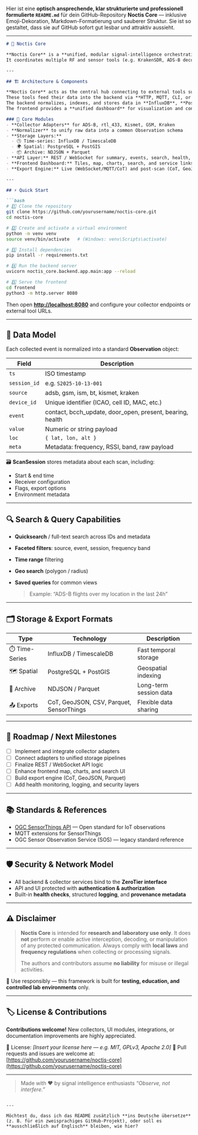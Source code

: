 Hier ist eine **optisch ansprechende, klar strukturierte und professionell formulierte `README.md`** für dein GitHub-Repository **Noctis Core** — inklusive Emoji-Dekoration, Markdown-Formatierung und sauberer Struktur.
Sie ist so gestaltet, dass sie auf GitHub sofort gut lesbar und attraktiv aussieht.

---

````markdown
# 🌌 Noctis Core

**Noctis Core** is a **unified, modular signal-intelligence orchestration framework**.  
It coordinates multiple RF and sensor tools (e.g. KrakenSDR, ADS-B decoders, rtl_433, Kismet, GR-GSM), ingests their outputs into a common schema, stores them across time-series and spatial databases, and presents them through a rich web dashboard with maps, charts, search, and export capabilities.

---

## 🏗️ Architecture & Components

**Noctis Core** acts as the central hub connecting to external tools such as **KrakenSDR**, **tar1090**, **Kismet**, **rtl_433**, and **GR-GSM**.  
These tools feed their data into the backend via **HTTP, MQTT, CLI, or REST**.  
The backend normalizes, indexes, and stores data in **InfluxDB**, **PostgreSQL/PostGIS**, and **NDJSON/Parquet** archives.  
The frontend provides a **unified dashboard** for visualization and control.

### 🔧 Core Modules
- **Collector Adapters** for ADS-B, rtl_433, Kismet, GSM, Kraken  
- **Normalizer** to unify raw data into a common Observation schema  
- **Storage Layers:**
  - 🕒 Time-series: InfluxDB / TimescaleDB  
  - 🌍 Spatial: PostgreSQL + PostGIS  
  - 📦 Archive: NDJSON + Parquet  
- **API Layer:** REST / WebSocket for summary, events, search, health, and scan control  
- **Frontend Dashboard:** Tiles, map, charts, search, and service links  
- **Export Engine:** Live (WebSocket/MQTT/CoT) and post-scan (CoT, GeoJSON, CSV, Parquet, SensorThings)

---

## ⚡ Quick Start

```bash
# 1️⃣ Clone the repository
git clone https://github.com/yourusername/noctis-core.git
cd noctis-core

# 2️⃣ Create and activate a virtual environment
python -m venv venv
source venv/bin/activate   # (Windows: venv\Scripts\activate)

# 3️⃣ Install dependencies
pip install -r requirements.txt

# 4️⃣ Run the backend server
uvicorn noctis_core.backend.app.main:app --reload

# 5️⃣ Serve the frontend
cd frontend
python3 -m http.server 8080
````

Then open **[http://localhost:8080](http://localhost:8080)** and configure your collector endpoints or external tool URLs.

---

## 🧠 Data Model

Each collected event is normalized into a standard **Observation** object:

| Field        | Description                                               |
| ------------ | --------------------------------------------------------- |
| `ts`         | ISO timestamp                                             |
| `session_id` | e.g. `S2025-10-13-001`                                    |
| `source`     | adsb, gsm, ism, bt, kismet, kraken                        |
| `device_id`  | Unique identifier (ICAO, cell ID, MAC, etc.)              |
| `event`      | contact, bcch_update, door_open, present, bearing, health |
| `value`      | Numeric or string payload                                 |
| `loc`        | `{ lat, lon, alt }`                                       |
| `meta`       | Metadata: frequency, RSSI, band, raw payload              |

🗃️ **ScanSession** stores metadata about each scan, including:

* Start & end time
* Receiver configuration
* Flags, export options
* Environment metadata

---

## 🔍 Search & Query Capabilities

* **Quicksearch** / full-text search across IDs and metadata
* **Faceted filters**: source, event, session, frequency band
* **Time range** filtering
* **Geo search** (polygon / radius)
* **Saved queries** for common views

  > Example: “ADS-B flights over my location in the last 24h”

---

## 🗂️ Storage & Export Formats

| Type           | Technology                               | Description            |
| -------------- | ---------------------------------------- | ---------------------- |
| ⏱️ Time-Series | InfluxDB / TimescaleDB                   | Fast temporal storage  |
| 🗺️ Spatial    | PostgreSQL + PostGIS                     | Geospatial indexing    |
| 💾 Archive     | NDJSON / Parquet                         | Long-term session data |
| 📤 Exports     | CoT, GeoJSON, CSV, Parquet, SensorThings | Flexible data sharing  |

---

## 🚀 Roadmap / Next Milestones

* [ ] Implement and integrate collector adapters
* [ ] Connect adapters to unified storage pipelines
* [ ] Finalize REST / WebSocket API logic
* [ ] Enhance frontend map, charts, and search UI
* [ ] Build export engine (CoT, GeoJSON, Parquet)
* [ ] Add health monitoring, logging, and security layers

---

## 📚 Standards & References

* [OGC SensorThings API](https://www.ogc.org/standards/sensorthings) — Open standard for IoT observations
* MQTT extensions for SensorThings
* OGC Sensor Observation Service (SOS) — legacy standard reference

---

## 🛡️ Security & Network Model

* All backend & collector services bind to the **ZeroTier interface**
* API and UI protected with **authentication & authorization**
* Built-in **health checks**, structured **logging**, and **provenance metadata**

---

## ⚠️ Disclaimer

> **Noctis Core** is intended for **research and laboratory use only**.
> It does **not** perform or enable active interception, decoding, or manipulation of any protected communication.
> Always comply with **local laws** and **frequency regulations** when collecting or processing signals.
>
> The authors and contributors assume **no liability** for misuse or illegal activities.

🧭 Use responsibly — this framework is built for **testing, education, and controlled lab environments** only.

---

## 🏷️ License & Contributions

**Contributions welcome!**
New collectors, UI modules, integrations, or documentation improvements are highly appreciated.

📄 License: *[Insert your license here — e.g. MIT, GPLv3, Apache 2.0]*
🤝 Pull requests and issues are welcome at:
[https://github.com/yourusername/noctis-core](https://github.com/yourusername/noctis-core)

---

> Made with ❤️ by signal intelligence enthusiasts
> *“Observe, not interfere.”*

```

---

Möchtest du, dass ich das README zusätzlich **ins Deutsche übersetze** (z. B. für ein zweisprachiges GitHub-Projekt), oder soll es **ausschließlich auf Englisch** bleiben, wie hier?
```
